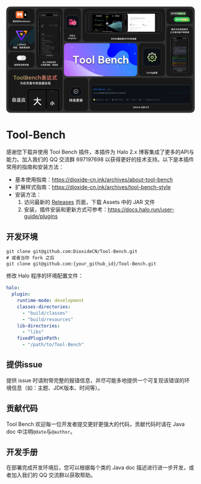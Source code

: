 ![Banner](Banner.png)

# Tool-Bench
感谢您下载并使用 Tool Bench 插件，本插件为 Halo 2.x 博客集成了更多的API与能力。加入我们的 QQ 交流群 697197698 以获得更好的技术支持。以下是本插件常用的指南和安装方法：

- 基本使用指南：https://dioxide-cn.ink/archives/about-tool-bench
- 扩展样式指南：https://dioxide-cn.ink/archives/tool-bench-style
- 安装方法：
  1. 访问最新的 [Releases](https://github.com/DioxideCN/Tool-Bench/releases) 页面，下载 Assets 中的 JAR 文件
  2. 安装，插件安装和更新方式可参考：https://docs.halo.run/user-guide/plugins

## 开发环境
```shell
git clone git@github.com:DioxideCN/Tool-Bench.git
# 或者当你 fork 之后
git clone git@github.com:{your_github_id}/Tool-Bench.git
```

修改 Halo 程序的环境配置文件：

```yaml
halo:
  plugin:
    runtime-mode: development
    classes-directories:
      - "build/classes"
      - "build/resources"
    lib-directories:
      - "libs"
    fixedPluginPath:
      - "/path/to/Tool-Bench"
```

## 提供issue
提供 issue 时请附带完整的报错信息，并尽可能多地提供一个可复现该错误的环境信息（如：主题、JDK版本、时间等）。

## 贡献代码
Tool Bench 欢迎每一位开发者提交更好更强大的代码，贡献代码时请在 Java doc 中注明`@date`与`@author`。

## 开发手册
在部署完成开发环境后，您可以根据每个类的 Java doc 描述进行进一步开发，或者加入我们的 QQ 交流群以获取帮助。
